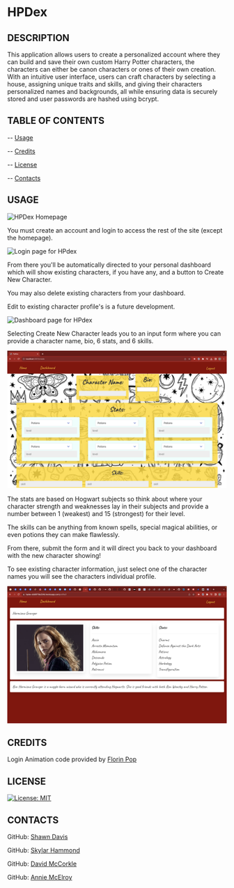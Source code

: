 # HPDex

## DESCRIPTION

This application allows users to create a personalized account where they can build and save their own custom Harry Potter characters, the characters can either be canon characters or ones of their own creation. With an intuitive user interface, users can craft characters by selecting a house, assigning unique traits and skills, and giving their characters personalized names and backgrounds, all while ensuring data is securely stored and user passwords are hashed using bcrypt.

## TABLE OF CONTENTS

-- [Usage](#usage)

-- [Credits](#credits)

-- [License](#license)

-- [Contacts](#contacts)

## USAGE

![HPDex Homepage](<Screenshot 2023-08-15 at 9.14.57 PM.png>)

You must create an account and login to access the rest of the site (except the homepage).

![Login page for HPdex](<Screenshot 2023-08-15 at 9.15.07 PM.png>)

From there you'll be automatically directed to your personal dashboard which will show existing characters, if you have any, and a button to Create New Character.

You may also delete existing characters from your dashboard.

Edit to existing character profile's is a future development.

![Dashboard page for HPdex](<Screenshot 2023-08-15 at 9.15.15 PM.png>)

Selecting Create New Character leads you to an input form where you can provide a character name, bio, 6 stats, and 6 skills.

![Create Character page for HPdex](<Screenshot 2023-08-15 at 10.29.20 PM.png>)

The stats are based on Hogwart subjects so think about where your character strength and weaknesses lay in their subjects and provide a number between 1 (weakest) and 15 (strongest) for their level.

The skills can be anything from known spells, special magical abilities, or even potions they can make flawlessly.

From there, submit the form and it will direct you back to your dashboard with the new character showing!

To see existing character information, just select one of the character names you will see the characters individual profile.

![Individual character profile page for HPdex](<Screenshot 2023-08-15 at 9.28.54 PM.png>)

## CREDITS

Login Animation code provided by [Florin Pop](https://codepen.io/FlorinPop17/pen/vPKWjd)

## LICENSE

[![License: MIT](https://img.shields.io/badge/License-MIT-yellow.svg)](https://opensource.org/licenses/MIT)

## CONTACTS

GitHub: [Shawn Davis](https://github.com/DrProfDavis)

GitHub: [Skylar Hammond](https://github.com/SkylarHammond55)

GitHub: [David McCorkle](https://github.com/DHM0010)

GitHub: [Annie McElroy](https://github.com/Annie-McElroy)
